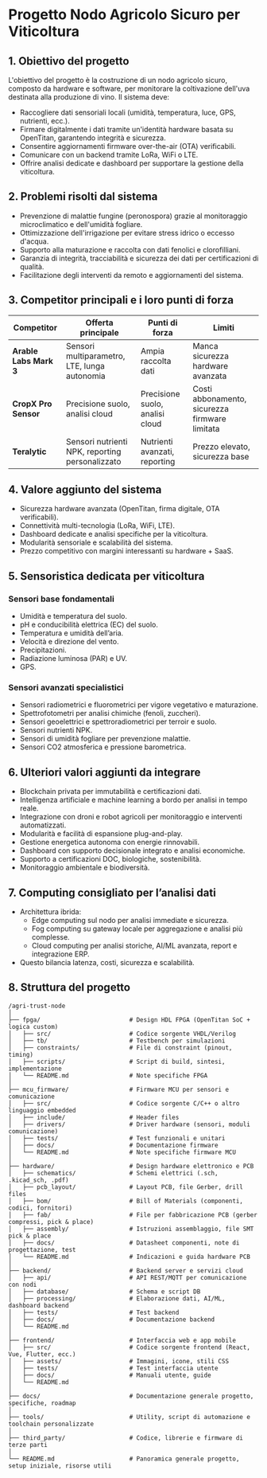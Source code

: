 # Progetto Nodo Agricolo Sicuro per Viticoltura

## 1. Obiettivo del progetto

L'obiettivo del progetto è la costruzione di un nodo agricolo sicuro, composto da hardware e software, per monitorare la coltivazione dell'uva destinata alla produzione di vino. Il sistema deve:

- Raccogliere dati sensoriali locali (umidità, temperatura, luce, GPS, nutrienti, ecc.).
- Firmare digitalmente i dati tramite un'identità hardware basata su OpenTitan, garantendo integrità e sicurezza.
- Consentire aggiornamenti firmware over-the-air (OTA) verificabili.
- Comunicare con un backend tramite LoRa, WiFi o LTE.
- Offrire analisi dedicate e dashboard per supportare la gestione della viticoltura.

## 2. Problemi risolti dal sistema

- Prevenzione di malattie fungine (peronospora) grazie al monitoraggio microclimatico e dell'umidità fogliare.
- Ottimizzazione dell'irrigazione per evitare stress idrico o eccesso d'acqua.
- Supporto alla maturazione e raccolta con dati fenolici e clorofilliani.
- Garanzia di integrità, tracciabilità e sicurezza dei dati per certificazioni di qualità.
- Facilitazione degli interventi da remoto e aggiornamenti del sistema.

## 3. Competitor principali e i loro punti di forza

| Competitor              | Offerta principale                       | Punti di forza                 | Limiti                                 |
|-------------------------|------------------------------------------|---------------------------------|----------------------------------------|
| **Arable Labs Mark 3**   | Sensori multiparametro, LTE, lunga autonomia | Ampia raccolta dati             | Manca sicurezza hardware avanzata      |
| **CropX Pro Sensor**     | Precisione suolo, analisi cloud          | Precisione suolo, analisi cloud | Costi abbonamento, sicurezza firmware limitata |
| **Teralytic**            | Sensori nutrienti NPK, reporting personalizzato | Nutrienti avanzati, reporting   | Prezzo elevato, sicurezza base         |

## 4. Valore aggiunto del sistema

- Sicurezza hardware avanzata (OpenTitan, firma digitale, OTA verificabili).
- Connettività multi-tecnologia (LoRa, WiFi, LTE).
- Dashboard dedicate e analisi specifiche per la viticoltura.
- Modularità sensoriale e scalabilità del sistema.
- Prezzo competitivo con margini interessanti su hardware + SaaS.

## 5. Sensoristica dedicata per viticoltura

### Sensori base fondamentali

- Umidità e temperatura del suolo.
- pH e conducibilità elettrica (EC) del suolo.
- Temperatura e umidità dell’aria.
- Velocità e direzione del vento.
- Precipitazioni.
- Radiazione luminosa (PAR) e UV.
- GPS.

### Sensori avanzati specialistici

- Sensori radiometrici e fluorometrici per vigore vegetativo e maturazione.
- Spettrofotometri per analisi chimiche (fenoli, zuccheri).
- Sensori geoelettrici e spettroradiometrici per terroir e suolo.
- Sensori nutrienti NPK.
- Sensori di umidità fogliare per prevenzione malattie.
- Sensori CO2 atmosferica e pressione barometrica.

## 6. Ulteriori valori aggiunti da integrare

- Blockchain privata per immutabilità e certificazioni dati.
- Intelligenza artificiale e machine learning a bordo per analisi in tempo reale.
- Integrazione con droni e robot agricoli per monitoraggio e interventi automatizzati.
- Modularità e facilità di espansione plug-and-play.
- Gestione energetica autonoma con energie rinnovabili.
- Dashboard con supporto decisionale integrato e analisi economiche.
- Supporto a certificazioni DOC, biologiche, sostenibilità.
- Monitoraggio ambientale e biodiversità.

## 7. Computing consigliato per l’analisi dati

- Architettura ibrida:
  - Edge computing sul nodo per analisi immediate e sicurezza.
  - Fog computing su gateway locale per aggregazione e analisi più complesse.
  - Cloud computing per analisi storiche, AI/ML avanzata, report e integrazione ERP.
- Questo bilancia latenza, costi, sicurezza e scalabilità.

## 8. Struttura del progetto

```
/agri-trust-node
│
├── fpga/                         # Design HDL FPGA (OpenTitan SoC + logica custom)
│   ├── src/                      # Codice sorgente VHDL/Verilog
│   ├── tb/                       # Testbench per simulazioni
│   ├── constraints/              # File di constraint (pinout, timing)
│   ├── scripts/                  # Script di build, sintesi, implementazione
│   └── README.md                 # Note specifiche FPGA
│
├── mcu_firmware/                 # Firmware MCU per sensori e comunicazione
│   ├── src/                      # Codice sorgente C/C++ o altro linguaggio embedded
│   ├── include/                  # Header files
│   ├── drivers/                  # Driver hardware (sensori, moduli comunicazione)
│   ├── tests/                    # Test funzionali e unitari
│   ├── docs/                     # Documentazione firmware
│   └── README.md                 # Note specifiche firmware MCU
│
├── hardware/                     # Design hardware elettronico e PCB
│   ├── schematics/               # Schemi elettrici (.sch, .kicad_sch, .pdf)
│   ├── pcb_layout/               # Layout PCB, file Gerber, drill files
│   ├── bom/                      # Bill of Materials (componenti, codici, fornitori)
│   ├── fab/                      # File per fabbricazione PCB (gerber compressi, pick & place)
│   ├── assembly/                 # Istruzioni assemblaggio, file SMT pick & place
│   ├── docs/                     # Datasheet componenti, note di progettazione, test
│   └── README.md                 # Indicazioni e guida hardware PCB
│
├── backend/                      # Backend server e servizi cloud
│   ├── api/                      # API REST/MQTT per comunicazione con nodi
│   ├── database/                 # Schema e script DB
│   ├── processing/               # Elaborazione dati, AI/ML, dashboard backend
│   ├── tests/                    # Test backend
│   ├── docs/                     # Documentazione backend
│   └── README.md
│
├── frontend/                     # Interfaccia web e app mobile
│   ├── src/                      # Codice sorgente frontend (React, Vue, Flutter, ecc.)
│   ├── assets/                   # Immagini, icone, stili CSS
│   ├── tests/                    # Test interfaccia utente
│   ├── docs/                     # Manuali utente, guide
│   └── README.md
│
├── docs/                         # Documentazione generale progetto, specifiche, roadmap
│
├── tools/                        # Utility, script di automazione e toolchain personalizzate
│
├── third_party/                  # Codice, librerie e firmware di terze parti
│
└── README.md                     # Panoramica generale progetto, setup iniziale, risorse utili
```



